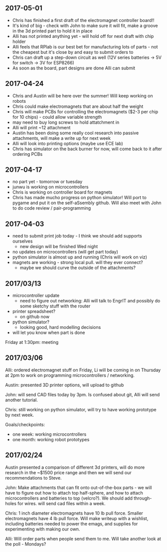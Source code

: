 2017-05-01
----------

-   Chris has finished a first draft of the electromagnet controller board!!
-   It's kind of big - check with John to make sure it will fit, make a groove
    in the 3d printed part to hold it in place
-   Alli has not printed anything yet - will hold off for next draft with chip
    holder
-   Alli feels that RPlab is our best bet for manufacturing lots of parts - not
    the cheapest but it's close by and easy to submit orders to
-   Chris can draft up a step-down circuit as well (12V series batteries -> 5V
    for switch -> 3V for ESP8266)
-   As soon as the board, part designs are done Alli can submit

2017-04-24
----------

-   Chris and Austin will be here over the summer! Will keep working on robots
-   Chris could make electromagnets that are about half the weight
-   Chris will make PCBs for controlling the electromagnets ($2-3 per chip for
    10 chips) - could allow variable strength
-   may need to buy long screws to hold attatchment in
-   Alli will print ~12 attachment
-   Austin has been doing some really cool research into passive attachments,
    will make a write up for next week
-   Alli will look into printing options (maybe use ECE lab)
-   Chris has simulator on the back burner for now, will come back to it after
    ordering PCBs

2017-04-17
----------

-   no part yet - tomorrow or tuesday
-   junwu is working on microcontrollers
-   Chris is working on controller board for magnets
-   Chris has made mucho progress on python simulator! Will port to pygame and
    put it on the self-aSsembly github. Will also meet with John to do code
    review / pair-programming

2017-04-03
----------

-   need to submit print job today - I think we should add supports ourselves
    -   new design will be finished Wed night
-   no updates on microcontrollers (will get part today)
-   python simulator is almost up and running (Chris will work on viz)
-   magnets are working - strong local pull. will they ever connect?
    -   maybe we should curve the outside of the attachments?

2017/03/13
----------

-   microcontroller update
    -   need to figure out networking: Alli will talk to EngrIT and possibly do
        some sketchy stuff with the router
-   printer spreadsheet?
    -   on github now
-   python simulator?
    -   looking good, hard modelling decisions
-   will let you know when part is done

Friday at 1:30pm: meeting

2017/03/06
----------

Alli: ordered electromagnet stuff on Friday, Li will be coming in on Thursday at
2pm to work on programming microcontrollers / networking.

Austin: presented 3D printer options, will upload to github

John: will send CAD files today by 3pm. Is confused about git, Alli will send
another tutorial.

Chris: still working on python simulator, will try to have working prototype by
next week.


Goals/checkpoints:

- one week: working microcontrollers
- one month: working robot prototypes



2017/02/24
----------

Austin presented a comparison of different 3d printers, will do more research
in the ~$1500 price range and then we will send our recommendations to Steve.

John: Make attachments that can fit onto out-of-the-box parts - we will have to figure
out how to attach top half-sphere, and how to attach microcontrollers and
batteries to top (velcro?). We should add through-holes for wires. will send cad
files within a week.

Chris: 1 inch diameter electromagnets have 10 lb pull force. Smaller electromagnets
have 4 lb pull force. Will make writeup with a wishlist, including batteries
needed to power the emags, and supplies for experimenting with making our own.

Alli: Will order parts when people send them to me. Will take another look at
the poll - Mondays?
